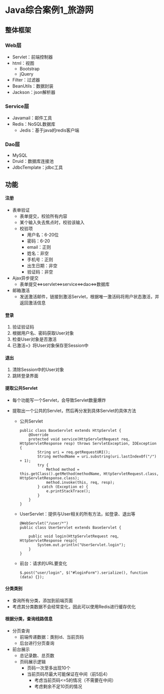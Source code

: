 # Java综合案例1_旅游网

## 整体框架

### Web层

- Servlet：前端控制器
- html：视图
  - Bootstrap
  - jQuery
- Filter：过滤器
- BeanUtils：数据封装
- Jackson：json解析器

### Service层

- Javamail：邮件工具
- Redis：NoSQL数据库
  - Jedis：基于java的redis客户端

### Dao层

- MySQL
- Druid：数据库连接池
- JdbcTemplate：jdbc工具

## 功能

#### 注册

- 表单验证
  - 表单提交，校验所有内容
  - 某个输入失去焦点时，校验该输入
  - 校验项
    - 用户名：6-20位
    - 密码：6-20
    - email：正则
    - 姓名：非空
    - 手机号：正则
    - 出生日期：非空
    - 验证码：非空
- Ajax异步提交
  - 表单提交<=>servlet<=>service<=>dao<=>数据库
- 邮箱激活
  - 发送激活邮件，链接到激活Servlet，根据唯一激活码将用户状态激活，并返回激活信息

#### 登录

1. 验证验证码
2. 根据用户名、密码获取User对象
3. 检查User对象是否激活
4. 已激活=》将User对象保存至Session中

#### 退出

1. 清除Session中的User对象
2. 跳转登录界面

#### 提取公共Servlet

- 每个功能写一个Servlet，会导致Servlet数量爆炸

- 提取出一个公共的Servlet，然后再分发到具体Servlet的具体方法

  - 公共Servlet

    ```
    public class BaseServlet extends HttpServlet {
        @Override
        protected void service(HttpServletRequest req, HttpServletResponse resp) throws ServletException, IOException {
            String uri = req.getRequestURI();
            String methodName = uri.substring(uri.lastIndexOf("/") + 1);
            try {
                Method method = this.getClass().getMethod(methodName, HttpServletRequest.class, HttpServletResponse.class);
                method.invoke(this, req, resp);
            } catch (Exception e) {
                e.printStackTrace();
            }
        }
    }
    ```

  - UserServlet：提供与User相关的所有方法，如登录、退出等

    ```
    @WebServlet("/user/*")
    public class UserServlet extends BaseServlet {
    
        public void login(HttpServletRequest req, HttpServletResponse resp){
            System.out.println("UserServlet.login");
        }
    }
    ```

  - 前台：请求的URL要变化

    ```
    $.post("user/login", $("#loginForm").serialize(), function (data) {});
    ```

#### 分类类别

- 查询所有分类，添加到前端页面
- 考虑其分类数据不会经常变化，因此可以使用Redis进行缓存优化

#### 根据分类，查询线路信息

- 分页查询
  - 前端传递数据：类别id、当前页码
  - 后台进行分页查询
- 前台展示
  - 总记录数、总页数
  - 页码展示逻辑
    - 页码一次至多出现10个
    - 当前页码尽最大可能保证在中间（前5后4）
      - 考虑当前页码<=5的情况（不需要在中间）
      - 考虑剩余不足10页的情况